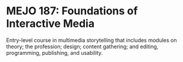 # MEJO 187: Foundations of Interactive Media

Entry-level course in multimedia storytelling that includes modules on theory; the profession; design; content gathering; and editing, programming, publishing, and usability.
